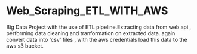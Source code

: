 # Web_Scraping_ETL_WITH_AWS
Big Data Project with the use of ETL pipeline.Extracting data from web api , performing data cleaning and tranformation on extracted data. again convert data into 'csv' files , with the aws credentials load this data to the aws s3 bucket.
